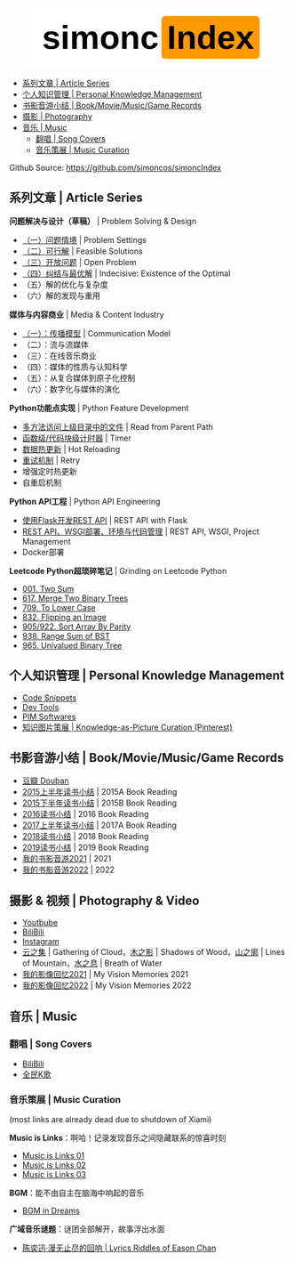 <p align="center">
  <img src=logo.png>
</p>

- [系列文章 | Article Series](#系列文章--article-series)
- [个人知识管理 | Personal Knowledge Management](#个人知识管理--personal-knowledge-management)
- [书影音游小结 | Book/Movie/Music/Game Records](#书影音游小结--bookmoviemusicgame-records)
- [摄影 | Photography](#摄影--photography)
- [音乐 | Music](#音乐--music)
  - [翻唱 | Song Covers](#翻唱--song-covers)
  - [音乐策展 | Music Curation](#音乐策展--music-curation)

Github Source:  https://github.com/simoncos/simoncIndex 

## 系列文章 | Article Series

**问题解决与设计（草稿）** | Problem Solving & Design 
- [（一）问题情境](http://www.jianshu.com/p/3fb039565379) | Problem Settings
- [（二）可行解](http://www.jianshu.com/p/334f9994a2d7) | Feasible Solutions
- [（三）开放问题](http://www.jianshu.com/p/3731017a17f4) | Open Problem
- [（四）纠结与最优解](http://www.jianshu.com/p/c496311d85bb) | Indecisive: Existence of the Optimal
- （五）解的优化与复杂度
- （六）解的发现与重用

**媒体与内容商业** | Media & Content Industry
- [（一）：传播模型](https://www.jianshu.com/p/ee09129e4621) | Communication Model
- （二）：流与流媒体
- （三）：在线音乐商业
- （四）：媒体的性质与认知科学
- （五）：从复合媒体到原子化控制
- （六）：数字化与媒体的演化

**Python功能点实现** | Python Feature Development
- [多方法访问上级目录中的文件](https://www.jianshu.com/p/4e3b2ca9cfe5) | Read from Parent Path 
- [函数级/代码块级计时器](https://www.jianshu.com/p/c890d5258ac9) | Timer
- [数据热更新](https://www.jianshu.com/p/2d31f1c7ef63) | Hot Reloading
- [重试机制](https://www.jianshu.com/p/d5303f992aea) | Retry
- 增强定时热更新
- 自重启机制

**Python API工程** | Python API Engineering
- [使用Flask开发REST API](https://www.jianshu.com/p/bc8c3d6163d2) | REST API with Flask
- [REST API、WSGI部署、环境与代码管理](https://www.jianshu.com/p/79a063a16704) | REST API, WSGI, Project Management
- Docker部署

**Leetcode Python超琐碎笔记** | Grinding on Leetcode Python
- [001. Two Sum](https://www.jianshu.com/p/c6b330c99d77)
- [617. Merge Two Binary Trees](https://www.jianshu.com/p/095102ca3464)
- [709. To Lower Case](https://www.jianshu.com/p/4de0b7a573d4)
- [832. Flipping an Image](https://www.jianshu.com/p/153a5ee86084)
- [905/922. Sort Array By Parity](https://www.jianshu.com/p/f46fff66c771)
- [938. Range Sum of BST](https://www.jianshu.com/p/76e6b9a62688)
- [965. Univalued Binary Tree](https://www.jianshu.com/p/fcedb4635798)

## 个人知识管理 | Personal Knowledge Management

- [Code Snippets](https://simoncos.notion.site/e7dd1bc35e534c579dc9ef604308384b?v=c4f8b6be4f764e15941409416b2abf05)
- [Dev Tools](https://simoncos.notion.site/2efe444b8f254ee4b488ba099700efb7?v=cdf238f910ff4035884fbc1f03a7dfda)
- [PIM Softwares](https://simoncos.notion.site/1fde407ffc6d4fc6999930374eb2edaa?v=d4022e4326274dc2b180e662f857aa92)
- [知识图片策展 | Knowledge-as-Picture Curation (Pinterest)](https://www.pinterest.com/simoncos/knowledge/)

## 书影音游小结 | Book/Movie/Music/Game Records

- [豆瓣 Douban](https://www.douban.com/people/simoncos/)
- [2015上半年读书小结](https://www.jianshu.com/p/831431a325af) | 2015A Book Reading
- [2015下半年读书小结](https://www.jianshu.com/p/b3a2233bfcb2) | 2015B Book Reading
- [2016读书小结](https://www.jianshu.com/p/80df3e957e53) | 2016 Book Reading
- [2017上半年读书小结](https://www.jianshu.com/p/59e17b3c13d7) | 2017A Book Reading
- [2018读书小结](https://www.jianshu.com/p/696b8e9139b0) | 2018 Book Reading
- [2019读书小结](https://www.jianshu.com/p/bb18e7f5d898) | 2019 Book Reading
- [我的书影音游2021](https://www.jianshu.com/p/f68b8061dd88) | 2021
- [我的书影音游2022](https://www.douban.com/note/844065783/) | 2022


## 摄影 & 视频 | Photography & Video

- [Youtbube](https://www.youtube.com/channel/UCQYDnGr_OIn5RNyPKoRI_Ww/videos)
- [BiliBili](https://space.bilibili.com/5089038)
- [Instagram](https://www.instagram.com/simonc.pix/)
- [云之集](https://www.douban.com/photos/album/1648590392/) | Gathering of Cloud，[木之影](https://www.douban.com/photos/album/1648637583/) | Shadows of Wood，[山之廓](https://www.douban.com/photos/album/1659322119/) | Lines of Mountain，[水之息](https://www.douban.com/photos/album/1659322182/) | Breath of Water
- [我的影像回忆2021](https://www.douban.com/note/823098702/) | My Vision Memories 2021
- [我的影像回忆2022](https://www.douban.com/note/843751980/) | My Vision Memories 2022

## 音乐 | Music

### 翻唱 | Song Covers

- [BiliBili](https://space.bilibili.com/5089038)
- [全民K歌](https://node.kg.qq.com/personal?uid=679898872d28308c32)

### 音乐策展 | Music Curation

(most links are already dead due to shutdown of Xiami)

**Music is Links**：啊哈！记录发现音乐之间隐藏联系的惊喜时刻

- [Music is Links 01](https://www.xiami.com/collect/364522874)
- [Music is Links 02](https://www.xiami.com/collect/367019794)
- [Music is Links 03](https://www.xiami.com/collect/408966095)

**BGM**：能不由自主在脑海中响起的音乐

- [BGM in Dreams](https://www.xiami.com/collect/359097151) 

**广域音乐谜题**：谜团全部解开，故事浮出水面

- [陈奕迅·漫无止尽的回响 | Lyrics Riddles of Eason Chan](https://www.jianshu.com/p/bacb95af08b1)
